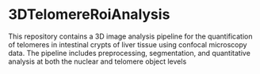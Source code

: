 # 3DTelomereRoiAnalysis
This repository contains a 3D image analysis pipeline for the quantification of telomeres in intestinal crypts of liver tissue using confocal microscopy data. The pipeline includes preprocessing, segmentation, and quantitative analysis at both the nuclear and telomere object levels
